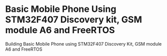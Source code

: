 # Basic Mobile Phone Using STM32F407 Discovery kit, GSM module A6 and FreeRTOS
Building Basic Mobile Phone using STM32F407 Discovery Kit, GSM module A6 and FreeRTOS
